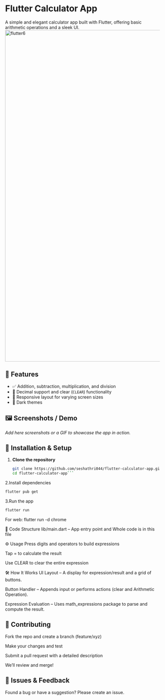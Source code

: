 # Flutter Calculator App

A simple and elegant calculator app built with Flutter, offering basic arithmetic operations and a sleek UI.
<img width="1920" height="1080" alt="flutter6" src="https://github.com/user-attachments/assets/6d85b813-3232-48f2-80fb-ad31f3268731" />


## 🎯 Features
- ✅ Addition, subtraction, multiplication, and division  
- 🟰 Decimal support and clear (`CLEAR`) functionality  
- 📐 Responsive layout for varying screen sizes  
- 🎨 Dark themes 

## 🖼️ Screenshots / Demo
_Add here screenshots or a GIF to showcase the app in action._

## 🚀 Installation & Setup

1. **Clone the repository**  
   ```bash
   git clone https://github.com/seshathri044/flutter-calculator-app.git
   cd flutter-calculator-app```
2.Install dependencies
 ```bash
flutter pub get
```
3.Run the app
 ```bash
flutter run
```
For web: flutter run -d chrome

🧩 Code Structure
lib/main.dart – App entry point and Whole code is in this file

⚙️ Usage
Press digits and operators to build expressions

Tap = to calculate the result

Use CLEAR to clear the entire expression

🛠️ How It Works
UI Layout – A display for expression/result and a grid of buttons.

Button Handler – Appends input or performs actions (clear and Arithmetic Operation).

Expression Evaluation – Uses math_expressions package to parse and compute the result.

## 🤝 Contributing
Fork the repo and create a branch (feature/xyz)

Make your changes and test

Submit a pull request with a detailed description

We’ll review and merge!

## 🐞 Issues & Feedback
Found a bug or have a suggestion? Please create an issue.
